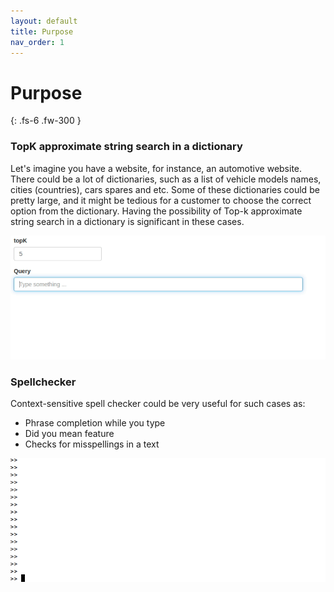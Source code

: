 ```yaml
---
layout: default
title: Purpose
nav_order: 1
---
```


# Purpose
{: .fs-6 .fw-300 }

### TopK approximate string search in a dictionary

Let's imagine you have a website, for instance, an automotive website.
There could be a lot of dictionaries, such as a list of vehicle models names, cities (countries), cars spares and etc.
Some of these dictionaries could be pretty large, and it might be tedious for a customer to choose the correct option from the dictionary.
Having the possibility of Top-k approximate string search in a dictionary is significant in these cases.

![Demo](/assets/suggest-demo-cars.gif)

### Spellchecker

Context-sensitive spell checker could be very useful for such cases as:

* Phrase completion while you type
* Did you mean feature
* Checks for misspellings in a text

![Demo](/assets/spellchecker-demo.gif)
